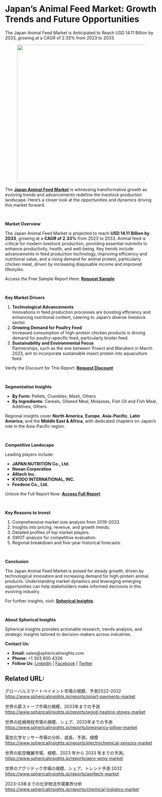 <h1 id="55f4" class="pw-post-title fo fp fq bf fr fs ft fu fv fw fx fy fz ga gb gc gd ge gf gg gh gi gj gk gl gm gn go gp gq bk" data-testid="storyTitle" data-selectable-paragraph=""><strong class="al">Japan&rsquo;s Animal Feed Market: Growth Trends and Future Opportunities</strong></h1>
<div class="fj fk fl fm fn">
<div class="ab cb">
<div class="ci bh ev ew ex ey">
<p id="dd67" class="pw-post-body-paragraph lg lh fq li b lj lk ll lm ln lo lp lq lr ls lt lu lv lw lx ly lz ma mb mc md fj bk" data-selectable-paragraph="">The Japan Animal Feed Market is Anticipated to Reach USD 14.11 Billion by 2033, growing at a CAGR of 2.33% from 2023 to 2033.</p>
<figure class="mh mi mj mk ml mm me mf paragraph-image">
<div class="mn mo ed mp bh mq" tabindex="0">
<div class="me mf mg"><picture><source srcset="https://miro.medium.com/v2/resize:fit:640/format:webp/1*F3h_B4W_X5_oUO_I3zqpOg.jpeg 640w, https://miro.medium.com/v2/resize:fit:720/format:webp/1*F3h_B4W_X5_oUO_I3zqpOg.jpeg 720w, https://miro.medium.com/v2/resize:fit:750/format:webp/1*F3h_B4W_X5_oUO_I3zqpOg.jpeg 750w, https://miro.medium.com/v2/resize:fit:786/format:webp/1*F3h_B4W_X5_oUO_I3zqpOg.jpeg 786w, https://miro.medium.com/v2/resize:fit:828/format:webp/1*F3h_B4W_X5_oUO_I3zqpOg.jpeg 828w, https://miro.medium.com/v2/resize:fit:1100/format:webp/1*F3h_B4W_X5_oUO_I3zqpOg.jpeg 1100w, https://miro.medium.com/v2/resize:fit:1400/format:webp/1*F3h_B4W_X5_oUO_I3zqpOg.jpeg 1400w" type="image/webp" sizes="(min-resolution: 4dppx) and (max-width: 700px) 50vw, (-webkit-min-device-pixel-ratio: 4) and (max-width: 700px) 50vw, (min-resolution: 3dppx) and (max-width: 700px) 67vw, (-webkit-min-device-pixel-ratio: 3) and (max-width: 700px) 65vw, (min-resolution: 2.5dppx) and (max-width: 700px) 80vw, (-webkit-min-device-pixel-ratio: 2.5) and (max-width: 700px) 80vw, (min-resolution: 2dppx) and (max-width: 700px) 100vw, (-webkit-min-device-pixel-ratio: 2) and (max-width: 700px) 100vw, 700px" /><source srcset="https://miro.medium.com/v2/resize:fit:640/1*F3h_B4W_X5_oUO_I3zqpOg.jpeg 640w, https://miro.medium.com/v2/resize:fit:720/1*F3h_B4W_X5_oUO_I3zqpOg.jpeg 720w, https://miro.medium.com/v2/resize:fit:750/1*F3h_B4W_X5_oUO_I3zqpOg.jpeg 750w, https://miro.medium.com/v2/resize:fit:786/1*F3h_B4W_X5_oUO_I3zqpOg.jpeg 786w, https://miro.medium.com/v2/resize:fit:828/1*F3h_B4W_X5_oUO_I3zqpOg.jpeg 828w, https://miro.medium.com/v2/resize:fit:1100/1*F3h_B4W_X5_oUO_I3zqpOg.jpeg 1100w, https://miro.medium.com/v2/resize:fit:1400/1*F3h_B4W_X5_oUO_I3zqpOg.jpeg 1400w" sizes="(min-resolution: 4dppx) and (max-width: 700px) 50vw, (-webkit-min-device-pixel-ratio: 4) and (max-width: 700px) 50vw, (min-resolution: 3dppx) and (max-width: 700px) 67vw, (-webkit-min-device-pixel-ratio: 3) and (max-width: 700px) 65vw, (min-resolution: 2.5dppx) and (max-width: 700px) 80vw, (-webkit-min-device-pixel-ratio: 2.5) and (max-width: 700px) 80vw, (min-resolution: 2dppx) and (max-width: 700px) 100vw, (-webkit-min-device-pixel-ratio: 2) and (max-width: 700px) 100vw, 700px" data-testid="og" /><img class="bh ko mr c" src="https://miro.medium.com/v2/resize:fit:840/1*F3h_B4W_X5_oUO_I3zqpOg.jpeg" alt="" width="700" height="455" /></picture></div>
</div>
</figure>
<p id="88b2" class="pw-post-body-paragraph lg lh fq li b lj lk ll lm ln lo lp lq lr ls lt lu lv lw lx ly lz ma mb mc md fj bk" data-selectable-paragraph="">The&nbsp;<a class="af ms" href="https://www.sphericalinsights.com/reports/japan-animal-feed-market" target="_blank" rel="noopener ugc nofollow"><strong class="li fr">Japan Animal Feed Market</strong></a>&nbsp;is witnessing transformative growth as evolving trends and advancements redefine the livestock production landscape. Here&rsquo;s a closer look at the opportunities and dynamics driving this market forward.</p>
</div>
</div>
</div>
<div class="ab cb mt mu mv mw">&nbsp;</div>
<div class="fj fk fl fm fn">
<div class="ab cb">
<div class="ci bh ev ew ex ey">
<p id="bf46" class="pw-post-body-paragraph lg lh fq li b lj lk ll lm ln lo lp lq lr ls lt lu lv lw lx ly lz ma mb mc md fj bk" data-selectable-paragraph=""><strong class="li fr">Market Overview</strong></p>
<p id="7998" class="pw-post-body-paragraph lg lh fq li b lj lk ll lm ln lo lp lq lr ls lt lu lv lw lx ly lz ma mb mc md fj bk" data-selectable-paragraph="">The Japan Animal Feed Market is projected to reach&nbsp;<strong class="li fr">USD 14.11 Billion by 2033</strong>, growing at a&nbsp;<strong class="li fr">CAGR of 2.33%</strong>&nbsp;from 2023 to 2033. Animal feed is critical for modern livestock production, providing essential nutrients to enhance productivity, health, and well-being. Key trends include advancements in feed production technology, improving efficiency and nutritional value, and a rising demand for animal protein, particularly chicken meat, driven by increasing disposable income and improved lifestyles.</p>
<p id="fded" class="pw-post-body-paragraph lg lh fq li b lj lk ll lm ln lo lp lq lr ls lt lu lv lw lx ly lz ma mb mc md fj bk" data-selectable-paragraph="">Access the Free Sample Report Here:&nbsp;<a class="af ms" href="https://www.sphericalinsights.com/request-sample/7097" target="_blank" rel="noopener ugc nofollow"><strong class="li fr">Request Sample</strong></a></p>
</div>
</div>
</div>
<div class="ab cb mt mu mv mw">&nbsp;</div>
<div class="fj fk fl fm fn">
<div class="ab cb">
<div class="ci bh ev ew ex ey">
<p id="fc05" class="pw-post-body-paragraph lg lh fq li b lj lk ll lm ln lo lp lq lr ls lt lu lv lw lx ly lz ma mb mc md fj bk" data-selectable-paragraph=""><strong class="li fr">Key Market Drivers</strong></p>
<ol class="">
<li id="3d02" class="lg lh fq li b lj lk ll lm ln lo lp lq lr ls lt lu lv lw lx ly lz ma mb mc md nb nc nd bk" data-selectable-paragraph=""><strong class="li fr">Technological Advancements</strong><br />Innovations in feed production processes are boosting efficiency and enhancing nutritional content, catering to Japan&rsquo;s diverse livestock sector.</li>
<li id="694d" class="lg lh fq li b lj ne ll lm ln nf lp lq lr ng lt lu lv nh lx ly lz ni mb mc md nb nc nd bk" data-selectable-paragraph=""><strong class="li fr">Growing Demand for Poultry Feed</strong><br />Increased consumption of high-protein chicken products is driving demand for poultry-specific feed, particularly broiler feed.</li>
<li id="de02" class="lg lh fq li b lj ne ll lm ln nf lp lq lr ng lt lu lv nh lx ly lz ni mb mc md nb nc nd bk" data-selectable-paragraph=""><strong class="li fr">Sustainability and Environmental Focus</strong><br />Partnerships, such as the one between &Yuml;nsect and Marubeni in March 2023, aim to incorporate sustainable insect protein into aquaculture feed.</li>
</ol>
<p id="229b" class="pw-post-body-paragraph lg lh fq li b lj lk ll lm ln lo lp lq lr ls lt lu lv lw lx ly lz ma mb mc md fj bk" data-selectable-paragraph="">Verify the Discount for This Report:&nbsp;<a class="af ms" href="https://www.sphericalinsights.com/request-discount/7097" target="_blank" rel="noopener ugc nofollow"><strong class="li fr">Request Discount</strong></a></p>
</div>
</div>
</div>
<div class="ab cb mt mu mv mw">&nbsp;</div>
<div class="fj fk fl fm fn">
<div class="ab cb">
<div class="ci bh ev ew ex ey">
<p id="d66a" class="pw-post-body-paragraph lg lh fq li b lj lk ll lm ln lo lp lq lr ls lt lu lv lw lx ly lz ma mb mc md fj bk" data-selectable-paragraph=""><strong class="li fr">Segmentation Insights</strong></p>
<ul class="">
<li id="f52d" class="lg lh fq li b lj lk ll lm ln lo lp lq lr ls lt lu lv lw lx ly lz ma mb mc md nj nc nd bk" data-selectable-paragraph=""><strong class="li fr">By Form:</strong>&nbsp;Pellets, Crumbles, Mash, Others</li>
<li id="bfbc" class="lg lh fq li b lj ne ll lm ln nf lp lq lr ng lt lu lv nh lx ly lz ni mb mc md nj nc nd bk" data-selectable-paragraph=""><strong class="li fr">By Ingredients:</strong>&nbsp;Cereals, Oilseed Meal, Molasses, Fish Oil and Fish Meal, Additives, Others</li>
</ul>
<p id="1397" class="pw-post-body-paragraph lg lh fq li b lj lk ll lm ln lo lp lq lr ls lt lu lv lw lx ly lz ma mb mc md fj bk" data-selectable-paragraph="">Regional insights cover&nbsp;<strong class="li fr">North America</strong>,&nbsp;<strong class="li fr">Europe</strong>,&nbsp;<strong class="li fr">Asia-Pacific</strong>,&nbsp;<strong class="li fr">Latin America</strong>, and the&nbsp;<strong class="li fr">Middle East &amp; Africa</strong>, with dedicated chapters on Japan&rsquo;s role in the Asia-Pacific region.</p>
</div>
</div>
</div>
<div class="ab cb mt mu mv mw">&nbsp;</div>
<div class="fj fk fl fm fn">
<div class="ab cb">
<div class="ci bh ev ew ex ey">
<p id="d0ad" class="pw-post-body-paragraph lg lh fq li b lj lk ll lm ln lo lp lq lr ls lt lu lv lw lx ly lz ma mb mc md fj bk" data-selectable-paragraph=""><strong class="li fr">Competitive Landscape</strong></p>
<p id="b872" class="pw-post-body-paragraph lg lh fq li b lj lk ll lm ln lo lp lq lr ls lt lu lv lw lx ly lz ma mb mc md fj bk" data-selectable-paragraph="">Leading players include:</p>
<ul class="">
<li id="15ac" class="lg lh fq li b lj lk ll lm ln lo lp lq lr ls lt lu lv lw lx ly lz ma mb mc md nj nc nd bk" data-selectable-paragraph=""><strong class="li fr">JAPAN NUTRITION Co., Ltd.</strong></li>
<li id="ef83" class="lg lh fq li b lj ne ll lm ln nf lp lq lr ng lt lu lv nh lx ly lz ni mb mc md nj nc nd bk" data-selectable-paragraph=""><strong class="li fr">Nosan Corporation</strong></li>
<li id="4b19" class="lg lh fq li b lj ne ll lm ln nf lp lq lr ng lt lu lv nh lx ly lz ni mb mc md nj nc nd bk" data-selectable-paragraph=""><strong class="li fr">Alltech Inc.</strong></li>
<li id="dd89" class="lg lh fq li b lj ne ll lm ln nf lp lq lr ng lt lu lv nh lx ly lz ni mb mc md nj nc nd bk" data-selectable-paragraph=""><strong class="li fr">KYODO INTERNATIONAL, INC.</strong></li>
<li id="6f9c" class="lg lh fq li b lj ne ll lm ln nf lp lq lr ng lt lu lv nh lx ly lz ni mb mc md nj nc nd bk" data-selectable-paragraph=""><strong class="li fr">Feedone Co., Ltd.</strong></li>
</ul>
<p id="f8a9" class="pw-post-body-paragraph lg lh fq li b lj lk ll lm ln lo lp lq lr ls lt lu lv lw lx ly lz ma mb mc md fj bk" data-selectable-paragraph="">Unlock the Full Report Now:&nbsp;<a class="af ms" href="https://www.sphericalinsights.com/reports/japan-animal-feed-market" target="_blank" rel="noopener ugc nofollow"><strong class="li fr">Access Full Report</strong></a></p>
</div>
</div>
</div>
<div class="ab cb mt mu mv mw">&nbsp;</div>
<div class="fj fk fl fm fn">
<div class="ab cb">
<div class="ci bh ev ew ex ey">
<p id="6e41" class="pw-post-body-paragraph lg lh fq li b lj lk ll lm ln lo lp lq lr ls lt lu lv lw lx ly lz ma mb mc md fj bk" data-selectable-paragraph=""><strong class="li fr">Key Reasons to Invest</strong></p>
<ol class="">
<li id="6451" class="lg lh fq li b lj lk ll lm ln lo lp lq lr ls lt lu lv lw lx ly lz ma mb mc md nb nc nd bk" data-selectable-paragraph="">Comprehensive market size analysis from 2019&ndash;2033.</li>
<li id="ca2c" class="lg lh fq li b lj ne ll lm ln nf lp lq lr ng lt lu lv nh lx ly lz ni mb mc md nb nc nd bk" data-selectable-paragraph="">Insights into pricing, revenue, and growth trends.</li>
<li id="34ab" class="lg lh fq li b lj ne ll lm ln nf lp lq lr ng lt lu lv nh lx ly lz ni mb mc md nb nc nd bk" data-selectable-paragraph="">Detailed profiles of top market players.</li>
<li id="39c0" class="lg lh fq li b lj ne ll lm ln nf lp lq lr ng lt lu lv nh lx ly lz ni mb mc md nb nc nd bk" data-selectable-paragraph="">SWOT analysis for competitive evaluation.</li>
<li id="ac6b" class="lg lh fq li b lj ne ll lm ln nf lp lq lr ng lt lu lv nh lx ly lz ni mb mc md nb nc nd bk" data-selectable-paragraph="">Regional breakdown and five-year historical forecasts.</li>
</ol>
</div>
</div>
</div>
<div class="ab cb mt mu mv mw">&nbsp;</div>
<div class="fj fk fl fm fn">
<div class="ab cb">
<div class="ci bh ev ew ex ey">
<p id="d7b6" class="pw-post-body-paragraph lg lh fq li b lj lk ll lm ln lo lp lq lr ls lt lu lv lw lx ly lz ma mb mc md fj bk" data-selectable-paragraph=""><strong class="li fr">Conclusion</strong></p>
<p id="88d9" class="pw-post-body-paragraph lg lh fq li b lj lk ll lm ln lo lp lq lr ls lt lu lv lw lx ly lz ma mb mc md fj bk" data-selectable-paragraph="">The Japan Animal Feed Market is poised for steady growth, driven by technological innovation and increasing demand for high-protein animal products. Understanding market dynamics and leveraging emerging opportunities can help stakeholders make informed decisions in this evolving industry.</p>
<p id="0bf2" class="pw-post-body-paragraph lg lh fq li b lj lk ll lm ln lo lp lq lr ls lt lu lv lw lx ly lz ma mb mc md fj bk" data-selectable-paragraph="">For further insights, visit:&nbsp;<a class="af ms" href="https://www.sphericalinsights.com/" target="_blank" rel="noopener ugc nofollow"><strong class="li fr">Spherical Insights</strong></a>.</p>
</div>
</div>
</div>
<div class="ab cb mt mu mv mw">&nbsp;</div>
<div class="fj fk fl fm fn">
<div class="ab cb">
<div class="ci bh ev ew ex ey">
<p id="9c8b" class="pw-post-body-paragraph lg lh fq li b lj lk ll lm ln lo lp lq lr ls lt lu lv lw lx ly lz ma mb mc md fj bk" data-selectable-paragraph=""><strong class="li fr">About Spherical Insights</strong></p>
<p id="dea4" class="pw-post-body-paragraph lg lh fq li b lj lk ll lm ln lo lp lq lr ls lt lu lv lw lx ly lz ma mb mc md fj bk" data-selectable-paragraph="">Spherical Insights provides actionable research, trends analysis, and strategic insights tailored to decision-makers across industries.</p>
<p id="6a0c" class="pw-post-body-paragraph lg lh fq li b lj lk ll lm ln lo lp lq lr ls lt lu lv lw lx ly lz ma mb mc md fj bk" data-selectable-paragraph=""><strong class="li fr">Contact Us:</strong></p>
<ul class="">
<li id="a0df" class="lg lh fq li b lj lk ll lm ln lo lp lq lr ls lt lu lv lw lx ly lz ma mb mc md nj nc nd bk" data-selectable-paragraph=""><strong class="li fr">Email:</strong>&nbsp;sales@sphericalinsights.com</li>
<li id="eada" class="lg lh fq li b lj ne ll lm ln nf lp lq lr ng lt lu lv nh lx ly lz ni mb mc md nj nc nd bk" data-selectable-paragraph=""><strong class="li fr">Phone:</strong>&nbsp;+1 303 800 4326</li>
<li id="8ffa" class="lg lh fq li b lj ne ll lm ln nf lp lq lr ng lt lu lv nh lx ly lz ni mb mc md nj nc nd bk" data-selectable-paragraph=""><strong class="li fr">Follow Us:</strong>&nbsp;<a class="af ms" href="https://www.linkedin.com/company/spherical-insight/" target="_blank" rel="noopener ugc nofollow">LinkedIn</a>&nbsp;|&nbsp;<a class="af ms" href="https://www.facebook.com/sphericalinsights22" target="_blank" rel="noopener ugc nofollow">Facebook</a>&nbsp;|&nbsp;<a class="af ms" href="https://twitter.com/SInsights_US" target="_blank" rel="noopener ugc nofollow">Twitter</a></li>
</ul>
<h2 id="87a2" class="nk nl fq bf nm nn no np nq nr ns nt nu lr nv nw nx lv ny nz oa lz ob oc od oe bk" data-selectable-paragraph="">Related URL:</h2>
<p id="85e7" class="pw-post-body-paragraph lg lh fq li b lj of ll lm ln og lp lq lr oh lt lu lv oi lx ly lz oj mb mc md fj bk" data-selectable-paragraph="">グローバルスマートペイメント市場の規模、予測2022&ndash;2032<br /><a class="af ms" href="https://www.sphericalinsights.jp/reports/smart-payments-market" target="_blank" rel="noopener ugc nofollow">https://www.sphericalinsights.jp/reports/smart-payments-market</a></p>
<p id="3e89" class="pw-post-body-paragraph lg lh fq li b lj lk ll lm ln lo lp lq lr ls lt lu lv lw lx ly lz ma mb mc md fj bk" data-selectable-paragraph="">世界の薪ストーブ市場の規模、2033年までの予測<br /><a class="af ms" href="https://www.sphericalinsights.jp/reports/wood-heating-stoves-market" target="_blank" rel="noopener ugc nofollow">https://www.sphericalinsights.jp/reports/wood-heating-stoves-market</a></p>
<p id="38f2" class="pw-post-body-paragraph lg lh fq li b lj lk ll lm ln lo lp lq lr ls lt lu lv lw lx ly lz ma mb mc md fj bk" data-selectable-paragraph="">世界の妊婦用枕市場の規模、シェア、2033年までの予測<br /><a class="af ms" href="https://www.sphericalinsights.jp/reports/pregnancy-pillow-market" target="_blank" rel="noopener ugc nofollow">https://www.sphericalinsights.jp/reports/pregnancy-pillow-market</a></p>
<p id="f904" class="pw-post-body-paragraph lg lh fq li b lj lk ll lm ln lo lp lq lr ls lt lu lv lw lx ly lz ma mb mc md fj bk" data-selectable-paragraph="">電気化学センサー市場の分析、成長、予測、規模<br /><a class="af ms" href="https://www.sphericalinsights.jp/reports/electrochemical-sensors-market" target="_blank" rel="noopener ugc nofollow">https://www.sphericalinsights.jp/reports/electrochemical-sensors-market</a></p>
<p id="f826" class="pw-post-body-paragraph lg lh fq li b lj lk ll lm ln lo lp lq lr ls lt lu lv lw lx ly lz ma mb mc md fj bk" data-selectable-paragraph="">世界の航空機翼市場、規模、2023 年から 2033 年までの予測。<br /><a class="af ms" href="https://www.sphericalinsights.jp/reports/aero-wing-market" target="_blank" rel="noopener ugc nofollow">https://www.sphericalinsights.jp/reports/aero-wing-market</a></p>
<p id="a4b8" class="pw-post-body-paragraph lg lh fq li b lj lk ll lm ln lo lp lq lr ls lt lu lv lw lx ly lz ma mb mc md fj bk" data-selectable-paragraph="">世界のアグリテック市場の規模、シェア、トレンド予測 2032<br /><a class="af ms" href="https://www.sphericalinsights.jp/reports/agritech-market" target="_blank" rel="noopener ugc nofollow">https://www.sphericalinsights.jp/reports/agritech-market</a></p>
<p id="772d" class="pw-post-body-paragraph lg lh fq li b lj lk ll lm ln lo lp lq lr ls lt lu lv lw lx ly lz ma mb mc md fj bk" data-selectable-paragraph="">2023&ndash;33年までの化学物流市場業界分析<br /><a class="af ms" href="https://www.sphericalinsights.jp/reports/chemical-logistics-market" target="_blank" rel="noopener ugc nofollow">https://www.sphericalinsights.jp/reports/chemical-logistics-market</a></p>
</div>
</div>
</div>
